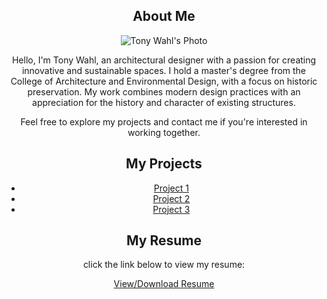 <meta name="viewport" content="width=device-width, initial-scale=1.0">
<center><section id="bio">
<center>  <h2>About Me</h2>
<center>  <div class="bio-container">
<center>    <img src="your-photo.jpg" alt="Tony Wahl's Photo" class="bio-photo" />
<center>    <div class="bio-text">
<center>      <p>Hello, I'm Tony Wahl, an architectural designer with a passion for creating innovative and sustainable spaces. I hold a master's degree from the College of Architecture and Environmental Design, with a focus on historic preservation. My work combines modern design practices with an appreciation for the history and character of existing structures.</p>
 <center>     <p>Feel free to explore my projects and contact me if you're interested in working together.</p>
<section id="projects">
  <h2>My Projects</h2>
  <ul>
<center>     <li><a href="project1.html">Project 1</a></li>
<center>     <li><a href="project2.html">Project 2</a></li>
<center>     <li><a href="project3.html">Project 3</a></li>
  </ul>
</section>
<section id="resume">
<center>   <h2>My Resume</h2>
<center>   <p>click the link below to view my resume:</p>
  <a href="path-to-your-resume.pdf" target="_blank" class="resume-link">View/Download Resume</a>
</section>
